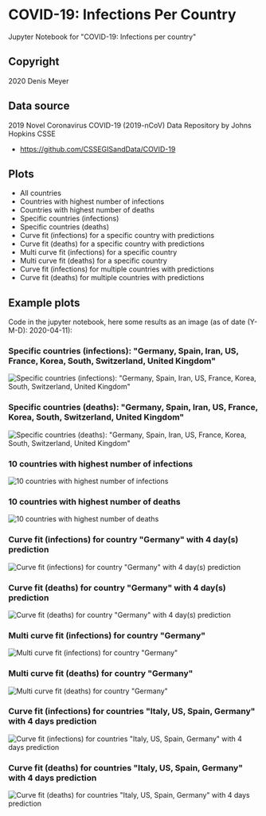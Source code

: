 # COVID-19: Infections Per Country

Jupyter Notebook for "COVID-19: Infections per country"

## Copyright

2020 Denis Meyer

## Data source

2019 Novel Coronavirus COVID-19 (2019-nCoV) Data Repository by Johns Hopkins CSSE

* https://github.com/CSSEGISandData/COVID-19

## Plots

* All countries
* Countries with highest number of infections
* Countries with highest number of deaths
* Specific countries (infections)
* Specific countries (deaths)
* Curve fit (infections) for a specific country with predictions
* Curve fit (deaths) for a specific country with predictions
* Multi curve fit (infections) for a specific country
* Multi curve fit (deaths) for a specific country
* Curve fit (infections) for multiple countries with predictions
* Curve fit (deaths) for multiple countries with predictions

## Example plots

Code in the jupyter notebook, here some results as an image (as of date (Y-M-D): 2020-04-11):

### Specific countries (infections): "Germany, Spain, Iran, US, France, Korea, South, Switzerland, United Kingdom"

![Specific countries (infections): "Germany, Spain, Iran, US, France, Korea, South, Switzerland, United Kingdom"](images\2020-04-11\Specific-Countries-Infections-Germany-Spain-Iran-US-France-Korea-South-Switzerland-UnitedKingdom.png?raw=true)

### Specific countries (deaths): "Germany, Spain, Iran, US, France, Korea, South, Switzerland, United Kingdom"

![Specific countries (deaths): "Germany, Spain, Iran, US, France, Korea, South, Switzerland, United Kingdom"](images\2020-04-11\Specific-Countries-Deaths-Germany-Spain-Iran-US-France-Korea-South-Switzerland-UnitedKingdom.png?raw=true)

### 10 countries with highest number of infections

![10 countries with highest number of infections](images\2020-04-11\10-Countries-With-Highest-Number-Of-Infections.png?raw=true)

### 10 countries with highest number of deaths

![10 countries with highest number of deaths](images\2020-04-11\10-Countries-With-Highest-Number-Of-Deaths.png?raw=true)

### Curve fit (infections) for country "Germany" with 4 day(s) prediction

![Curve fit (infections) for country "Germany" with 4 day(s) prediction](images\2020-04-11\Curve-Fit-Infections-Germany.png?raw=true)

### Curve fit (deaths) for country "Germany" with 4 day(s) prediction

![Curve fit (deaths) for country "Germany" with 4 day(s) prediction](images\2020-04-11\Curve-Fit-Deaths-Germany.png?raw=true)

### Multi curve fit (infections) for country "Germany"

![Multi curve fit (infections) for country "Germany"](images\2020-04-11\Multi-Curve-Fit-Infections-Germany.png?raw=true)

### Multi curve fit (deaths) for country "Germany"

![Multi curve fit (deaths) for country "Germany"](images\2020-04-11\Multi-Curve-Fit-Deaths-Germany.png?raw=true)

### Curve fit (infections) for countries "Italy, US, Spain, Germany" with 4 days prediction

![Curve fit (infections) for countries "Italy, US, Spain, Germany" with 4 days prediction](images\2020-04-11\Curve-Fit-Infections-Italy-US-Spain-Germany.png?raw=true)

### Curve fit (deaths) for countries "Italy, US, Spain, Germany" with 4 days prediction

![Curve fit (deaths) for countries "Italy, US, Spain, Germany" with 4 days prediction](images\2020-04-11\Curve-Fit-Deaths-Italy-US-Spain-Germany.png?raw=true)

